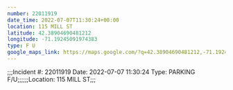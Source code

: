 ```yaml
---
number: 22011919
date_time: 2022-07-07T11:30:24+00:00
location: 115 MILL ST
latitude: 42.38904690481212
longitude: -71.19245091974383
type: F U
google_maps_link: https://maps.google.com/?q=42.38904690481212,-71.19245091974383
---
```


;;;Incident #: 22011919   Date: 2022-07-07 11:30:24   Type: PARKING F/U;;;;;;Location: 115 MILL ST;;;
